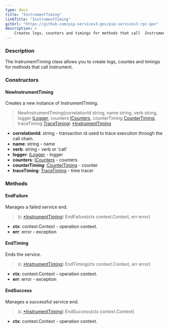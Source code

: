 ```yaml
---
type: docs
title: "InstrumentTiming"
linkTitle: "InstrumentTiming"
gitUrl: "https://github.com/pip-services3-gox/pip-services3-rpc-gox"
description: >
    Creates logs, counters and timings for methods that call  Instrument.
---
```


### Description

The InstrumentTiming class allows you to create logs, countes and timings for methods that call Instrument.

### Constructors

#### NewInstrumentTiming
Creates a new instance of InstrumentTiming.

> NewInstrumentTiming(correlationId string, name string, verb string, logger [ILogger](../../../components/log/ilogger), counters [ICounters](../../../components/count/icounters), counterTiming [CounterTiming](../../../components/count/counter_timing), traceTiming [TraceTiming](../../../components/trace/trace_timing)) [*InstrumentTiming]()

- **correlationId**: string -  transaction id used to trace execution through the call chain.    
- **name**: string - name    
- **verb**: string - verb or 'call'     
- **logger**: [ILogger](../../../components/log/ilogger) - logger    
- **counters**: [ICounters](../../../components/count/icounters) - counters     
- **counterTiming**: [CounterTiming](../../../components/count/counter_timing) - counter    
- **traceTiming**: [TraceTiming](../../../components/trace/trace_timing) - time tracer    


### Methods

#### EndFailure
Manages a failed service end.

> (c [*InstrumentTiming]()) EndFailure(ctx context.Context, err error)

- **ctx**: context.Context - operation context.
- **err**: error - exception


#### EndTiming
Ends the service.

> (c [*InstrumentTiming]()) EndTiming(ctx context.Context, err error)

- **ctx**: context.Context - operation context.
- **err**: error - exception


#### EndSuccess
Manages a successful service end.

> (c [*InstrumentTiming]()) EndSuccess(ctx context.Context)

- **ctx**: context.Context - operation context.


